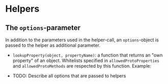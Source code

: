 # Helpers

## The `options`-parameter

In addition to the parameters used in the helper-call, an `options`-object is passed to the helper as additional
parameter.

- `lookupProperty(object, propertyName)`: a function that returns an "own property" of an object. Whitelists specified
  in `allowedProtoProperties` and `allowedProtoMethods` are respected by this function. Example:

  <ExamplePart examplePage="/examples/helper-lookup-property.md" show="preparationScript" />

- TODO: Describe all options that are passed to helpers
